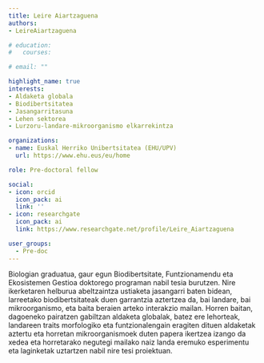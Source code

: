```yaml
---
title: Leire Aiartzaguena
authors:
- LeireAiartzaguena

# education:
#   courses:

# email: ""

highlight_name: true
interests:
- Aldaketa globala 
- Biodibertsitatea 
- Jasangarritasuna 
- Lehen sektorea
- Lurzoru-landare-mikroorganismo elkarrekintza 

organizations:
- name: Euskal Herriko Unibertsitatea (EHU/UPV)
  url: https://www.ehu.eus/eu/home

role: Pre-doctoral fellow

social:
- icon: orcid
  icon_pack: ai
  link: ''
- icon: researchgate
  icon_pack: ai
  link: https://www.researchgate.net/profile/Leire_Aiartzaguena

user_groups: 
  - Pre-doc
---
```


Biologian graduatua, gaur egun Biodibertsitate, Funtzionamendu eta Ekosistemen Gestioa doktorego programan nabil tesia burutzen. Nire ikerketaren helburua abeltzaintza ustiaketa jasangarri baten bidean, larreetako biodibertsitateak duen garrantzia aztertzea da, bai landare, bai mikroorganismo, eta baita beraien arteko interakzio mailan. Horren baitan, dagoeneko pairatzen gabiltzan aldaketa globalak, batez ere lehorteak, landareen traits morfologiko eta funtzionalengain eragiten dituen aldaketak aztertu eta horretan mikroorganismoek duten papera ikertzea izango da xedea eta horretarako negutegi mailako naiz landa eremuko esperimentu eta laginketak uztartzen nabil nire tesi proiektuan. 
